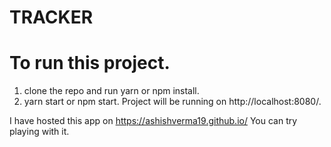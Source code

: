 # TRACKER

# To run this project.

1. clone the repo and run yarn or npm install.
2. yarn start or npm start. Project will be running on http://localhost:8080/.

I have hosted this app on https://ashishverma19.github.io/ You can try playing with it.
